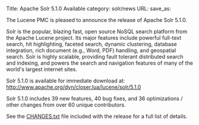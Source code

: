 Title: Apache Solr 5.1.0 Available
category: solr/news
URL: 
save_as: 

The Lucene PMC is pleased to announce the release of Apache Solr 5.1.0.

Solr is the popular, blazing fast, open source NoSQL search platform
from the Apache Lucene project. Its major features include powerful
full-text search, hit highlighting, faceted search, dynamic
clustering, database integration, rich document (e.g., Word, PDF)
handling, and geospatial search. Solr is highly scalable, providing
fault tolerant distributed search and indexing, and powers the search
and navigation features of many of the world's largest internet sites.

Solr 5.1.0 is available for immediate download at:
<http://www.apache.org/dyn/closer.lua/lucene/solr/5.1.0>

Solr 5.1.0 includes 39 new features, 40 bug fixes, and 36 optimizations
/ other changes from over 60 unique contributors.

See the [CHANGES.txt](/solr/5_1_0/changes/Changes.html) file included
with the release for a full list of details.

